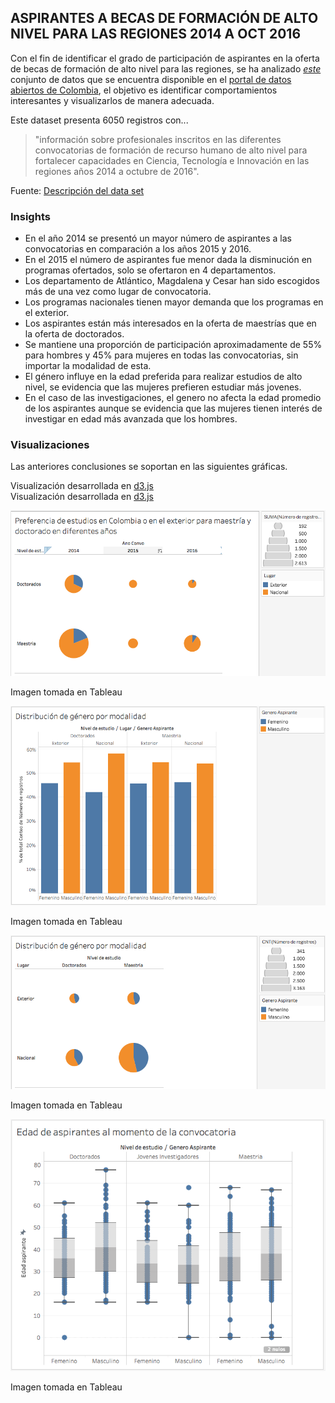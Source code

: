 <link rel="stylesheet" type="text/css" href="assets/css/main.css" />
<script type="text/javascript" src="https://d3js.org/d3.v4.min.js"></script> 

## ASPIRANTES A BECAS DE FORMACIÓN DE ALTO NIVEL PARA LAS REGIONES 2014 A OCT 2016

Con el fin de identificar el grado de participación de aspirantes en la oferta de becas de formación de alto nivel para las regiones, se ha analizado _[este](https://www.datos.gov.co/Ciencia-Tecnolog-a-e-Innovaci-n/ASPIRANTES-A-BECAS-DE-FORMACION-DE-ALTO-NIVEL-PARA/j6gt-keey)_  conjunto de datos que se encuentra disponible en el [portal de datos abiertos de Colombia](https://www.datos.gov.co), el objetivo es identificar comportamientos interesantes y visualizarlos de manera adecuada.

Este dataset presenta 6050 registros con...
>"información sobre profesionales inscritos en las diferentes convocatorias de formación de recurso humano de alto nivel para fortalecer capacidades en Ciencia, Tecnología e Innovación en las regiones años 2014 a octubre de 2016".

Fuente: [Descripción del data set](https://www.datos.gov.co/Ciencia-Tecnolog-a-e-Innovaci-n/ASPIRANTES-A-BECAS-DE-FORMACION-DE-ALTO-NIVEL-PARA/j6gt-keey)

### Insights

- En el año 2014 se presentó un mayor número de aspirantes a las convocatorias en comparación a los años 2015 y 2016.
- En el 2015 el número de aspirantes fue menor dada la disminución en programas ofertados, solo se ofertaron en 4 departamentos.
- Los departamento de Atlántico, Magdalena y Cesar han sido escogidos más de una vez como lugar de convocatoria.
- Los programas nacionales tienen mayor demanda que los programas en el exterior.
- Los aspirantes están más interesados en la oferta de maestrías que en la oferta de doctorados.
- Se mantiene una proporción de participación aproximadamente de 55% para hombres y 45% para mujeres en todas las convocatorias, sin importar la modalidad de esta.
- El género influye en la edad preferida para realizar estudios de alto nivel, se evidencia que las mujeres prefieren estudiar más jovenes.
- En el caso de las investigaciones, el genero no afecta la edad promedio de los aspirantes aunque se evidencia que las mujeres tienen interés de investigar en edad más avanzada que los hombres.

### Visualizaciones

Las anteriores conclusiones se soportan en las siguientes gráficas.

<div id="aspirante-depto-anho"></div>
<footer class="imagetitle">Visualización desarrollada en <a href="https://d3js.org/" target="_blank">d3.js</a> </footer>

<div id="aspirante-modalidad-genero"></div>
<footer class="imagetitle">Visualización desarrollada en <a href="https://d3js.org/" target="_blank">d3.js</a> </footer>

<script src="assets/js/scatterPlot.js"></script>
<!-- <script async src="//jsfiddle.net/jamancholam/jynqzezs/embed/result,js/"></script> -->

<!-- ![imagen test](assets/img/aspirante-depto-anho.png) -->
![imagen test](assets/img/modalidad-anho.png "Imagen tomada en Tableau")
<footer class="imagetitle">Imagen tomada en Tableau</footer>

<!-- ![imagen test](assets/img/aspirante-modalidad-genero.png) -->
![imagen test](assets/img/genero-modalidad-barchart.png "Imagen tomada en Tableau")
<footer class="imagetitle">Imagen tomada en Tableau</footer>

![imagen test](assets/img/genero-modalidad-piechart.png "Imagen tomada en Tableau")
<footer class="imagetitle">Imagen tomada en Tableau</footer>

![imagen test](assets/img/distribucion-edad.png "Imagen tomada en Tableau")
<footer class="imagetitle">Imagen tomada en Tableau</footer>

